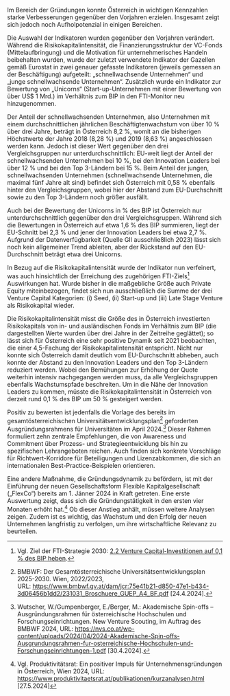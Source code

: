 Im Bereich der Gründungen konnte Österreich in wichtigen Kennzahlen
starke Verbesserungen gegenüber den Vorjahren erzielen. Insgesamt zeigt
sich jedoch noch Aufholpotenzial in einigen Bereichen.

Die Auswahl der Indikatoren wurden gegenüber den Vorjahren verändert.
Während die Risikokapitalintensität, die Finanzierungsstruktur der
VC-Fonds (Mittelaufbringung) und die Motivation für unternehmerisches Handeln beibehalten wurden, wurde der zuletzt verwendete Indikator der Gazellen gemäß Eurostat in zwei genauer gefasste Indikatoren (jeweils gemessen an der Beschäftigung) aufgeteilt: „schnellwachsende Unternehmen“ und „junge schnellwachsende Unternehmen“. Zusätzlich wurde ein Indikator zur Bewertung von „Unicorns“ (Start-up-Unternehmen mit einer Bewertung von über US\$ 1 Mrd.) im Verhältnis zum BIP in den FTI-Monitor neu hinzugenommen.

Der Anteil der schnellwachsenden Unternehmen, also Unternehmen mit einem
durchschnittlichen jährlichen Beschäftigtenwachstum von über 10 % über
drei Jahre, beträgt in Österreich 8,2 %, womit an die bisherigen
Höchstwerte der Jahre 2018 (8,28 %) und 2019 (8,63 %) angeschlossen werden kann. Jedoch ist dieser Wert gegenüber den drei Vergleichsgruppen nur unterdurchschnittlich: EU-weit liegt der Anteil der schnellwachsenden Unternehmen bei 10 %, bei den Innovation Leaders bei über 12 % und bei den Top 3-Ländern bei 15 %. Beim Anteil der jungen, schnellwachsenden Unternehmen (schnellwachsende Unternehmen, die maximal fünf Jahre alt sind) befindet sich Österreich mit 0,58 % ebenfalls hinter den Vergleichsgruppen, wobei hier der Abstand zum EU-Durchschnitt sowie zu den Top 3-Ländern noch größer ausfällt.

Auch bei der Bewertung der Unicorns in % des BIP ist Österreich nur
unterdurchschnittlich gegenüber den drei Vergleichsgruppen. Während sich
die Bewertungen in Österreich auf etwa 1,6 % des BIP summieren, liegt
der EU-Schnitt bei 2,3 % und jener der Innovation Leaders bei etwa
2,7 %. Aufgrund der Datenverfügbarkeit (Quelle GII ausschließlich 2023) lässt sich noch kein allgemeiner Trend ableiten, aber der Rückstand auf den EU-Durchschnitt beträgt etwa drei Unicorns.

In Bezug auf die Risikokapitalintensität
wurde der Indikator nun verfeinert, was auch hinsichtlich der Erreichung
des zugehörigen FTI-Ziels[^1] Auswirkungen hat. Wurde bisher in die
maßgebliche Größe auch Private Equity miteinbezogen, findet sich nun
ausschließlich die Summe der drei Venture Capital Kategorien: (i) Seed, (ii) Start-up und (iii) Late Stage Venture als Risikokapital wieder.

Die Risikokapitalintensität misst die Größe des in Österreich
investierten Risikokapitals von in- und ausländischen Fonds im
Verhältnis zum BIP (die dargestellten Werte wurden über drei Jahre in der Zeitreihe geglättet); so lässt sich für Österreich eine sehr positive Dynamik seit 2021 beobachten, die einer 4,5-Fachung der Risikokapitalintensität entspricht. Nicht nur konnte sich Österreich damit deutlich vom EU-Durchschnitt abheben, auch konnte der Abstand zu den Innovation Leaders und den Top 3-Ländern reduziert werden. Wobei den Bemühungen zur Erhöhung der Quote weiterhin intensiv nachgegangen werden muss, da alle Vergleichsgruppen ebenfalls Wachstumspfade beschreiten. Um in die Nähe der Innovation Leaders zu kommen, müsste die Risikokapitalintensität in Österreich von derzeit rund 0,1 % des BIP um
50 % gesteigert werden.

Positiv zu bewerten ist jedenfalls die Vorlage des bereits im
gesamtösterreichischen Universitätsentwicklungsplan[^2] geforderten
Ausgründungsrahmens für Universitäten im April
2024.[^3] Dieser Rahmen formuliert zehn zentrale Empfehlungen, die von
Awareness und Commitment über Prozess- und Strategieentwicklung bis hin
zu spezifischen Lehrangeboten reichen. Auch finden sich konkrete
Vorschläge für Richtwert-Korridore für Beteiligungen und Lizenzabkommen,
die sich an internationalen Best-Practice-Beispielen orientieren.

Eine andere Maßnahme, die Gründungsdynamik zu befördern, ist mit der Einführung der neuen Gesellschaftsform Flexible Kapitalgesellschaft („FlexCo“) bereits am 1. Jänner 2024 in Kraft getreten. Eine erste Auswertung zeigt, dass sich die Gründungstätigkeit in den ersten vier Monaten erhöht hat.[^4] Ob dieser Anstieg anhält, müssen weitere Analysen zeigen. Zudem ist es wichtig, das Wachstum und den Erfolg der neuen Unternehmen langfristig zu verfolgen, um ihre wirtschaftliche Relevanz zu beurteilen.

[^1]: Vgl. Ziel der FTI-Strategie 2030: [2.2 Venture Capital-Investitionen auf 0,1 % des BIP heben](https://fti-monitor.forwit.at/Z/2.2).

[^2]: BMBWF: Der Gesamtösterreichische Universitätsentwicklungsplan
    2025-2030. Wien, 2022/2023,
    URL: <https://www.bmbwf.gv.at/dam/jcr:75e41b21-d850-47e1-b434-3d06456b1dd2/231031_Broschuere_GUEP_A4_BF.pdf>
    \[24.4.2024\].

[^3]: Wutscher, W./Gumpenberger, E./Berger, M.: Akademische Spin-offs –
    Ausgründungsrahmen für österreichische Hochschulen und
    Forschungseinrichtungen. New Venture Scouting, im Auftrag des BMBWF
    2024,
    URL: <https://nvs.co.at/wp-content/uploads/2024/04/2024-Akademische-Spin-offs-Ausgrundungsrahmen-fur-osterreichische-Hochschulen-und-Forschungseinrichtungen-1.pdf>
    \[30.4.2024\].

[^4]: Vgl. Produktivitätsrat: Ein positiver Impuls für Unternehmensgründungen in Österreich, Wien 2024, URL: <https://www.produktivitaetsrat.at/publikationen/kurzanalysen.html> \[27.5.2024\]